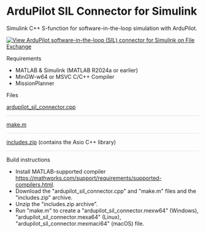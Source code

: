 # ArduPilot SIL Connector for Simulink

Simulink C++ S-function for software-in-the-loop simulation with ArduPilot.

[![View ArduPilot software-in-the-loop (SIL) connector for Simulink on File Exchange](https://www.mathworks.com/matlabcentral/images/matlab-file-exchange.svg)](https://uk.mathworks.com/matlabcentral/fileexchange/114315-ardupilot-software-in-the-loop-sil-connector-for-simulink)

Requirements
- MATLAB & Simulink (MATLAB R2024a or earlier)
- MinGW-w64 or MSVC C/C++ Compiler
- MissionPlanner

Files

[ardupilot_sil_connector.cpp](https://github.com/aviumtechnologies/ardupilot-sil-connector/blob/master/ardupilot_sil_connector.cpp)
<div style="height:1px; background-color:rgba(0,0,0,0.12);"></div>

[make.m](https://github.com/aviumtechnologies/ardupilot-sil-connector/blob/master/make.m)
<div style="height:1px; background-color:rgba(0,0,0,0.12);"></div>

[includes.zip](https://github.com/aviumtechnologies/ardupilot-sil-connector/blob/master/includes.zip) (contains the Asio C++ library)
<div style="height:1px; background-color:rgba(0,0,0,0.12);"></div>

Build instructions

-  Install MATLAB-supported compiler  
https://mathworks.com/support/requirements/supported-compilers.html.
-  Download the "ardupilot_sil_connector.cpp" and "make.m" files and the "includes.zip" archive.
-  Unzip the "includes.zip archive".
-  Run "make.m" to create a "ardupilot_sil_connector.mexw64" (Windows), "ardupilot_sil_connector.mexa64" (Linux), "ardupilot_sil_connector.mexmaci64" (macOS) file.
